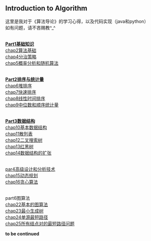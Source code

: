 ## Introduction to Algorithm ##
这里是我对于《算法导论》的学习心得，以及代码实现（java和python）<br>
如有问题，请不吝赐教^_^<br><br>

[**Part1基础知识**][0]<br>
[chap2算法基础][1]<br>
[chap4分治策略][2]<br>
[chap5概率分析和随机算法][3]<br><br>

[**Part2排序与统计量**][4]<br>
[chap6堆排序][5]<br>
[chap7快速排序][6]<br>
[chap8线性时间排序][7]<br>
[chap9中位数和顺序统计量][8]<br><br>

[**Part3数据结构**][9]<br>
[chap10基本数据结构][10]<br>
[chap11散列表][11]<br>
[chap12二叉搜索树][12]<br>
[chap13红黑树][13]<br>
[chap14数据结构的扩张][14]<br><br>

[par4高级设计和分析技术][15]<br>
[chap15动态规划][16]<br>
[chap16贪心算法][17]<br><br>

part6图算法<br>
[chap22基本的图算法][18]<br>
[chap23最小生成树][19]<br>
[chap24单源最短路径][20]<br>
[chap25所有结点对的最短路径问题][21]<br>


**to be continued**

  [0]: https://www.zybuluo.com/zqbinggong/note/1069183
  [1]: https://www.zybuluo.com/zqbinggong/note/1060894
  [2]: https://www.zybuluo.com/zqbinggong/note/1062059
  [3]: https://www.zybuluo.com/zqbinggong/note/1062378
  [4]: https://www.zybuluo.com/zqbinggong/note/1063555
  [5]: https://www.zybuluo.com/zqbinggong/note/1064566
  [6]: https://www.zybuluo.com/zqbinggong/note/1065428
  [7]: https://www.zybuluo.com/zqbinggong/note/1067124
  [8]: https://www.zybuluo.com/zqbinggong/note/1068328
  [9]: https://www.zybuluo.com/zqbinggong/note/1068901
  [10]: https://www.zybuluo.com/zqbinggong/note/1068566
  [11]: https://www.zybuluo.com/zqbinggong/note/1069138
  [12]: https://www.zybuluo.com/zqbinggong/note/1069304
  [13]: https://www.zybuluo.com/zqbinggong/note/1069972
  [14]: https://www.zybuluo.com/zqbinggong/note/1070898
  [15]: https://www.zybuluo.com/zqbinggong/note/1076893
  [16]: https://www.zybuluo.com/zqbinggong/note/1077191
  [17]: https://www.zybuluo.com/zqbinggong/note/1078168
  [18]: https://www.zybuluo.com/zqbinggong/note/1079114
  [19]: https://www.zybuluo.com/zqbinggong/note/1079575
  [20]: https://www.zybuluo.com/zqbinggong/note/1080641
  [21]: https://www.zybuluo.com/zqbinggong/note/1080903
  
  
  
  
  
  
  
  
  
  
  
